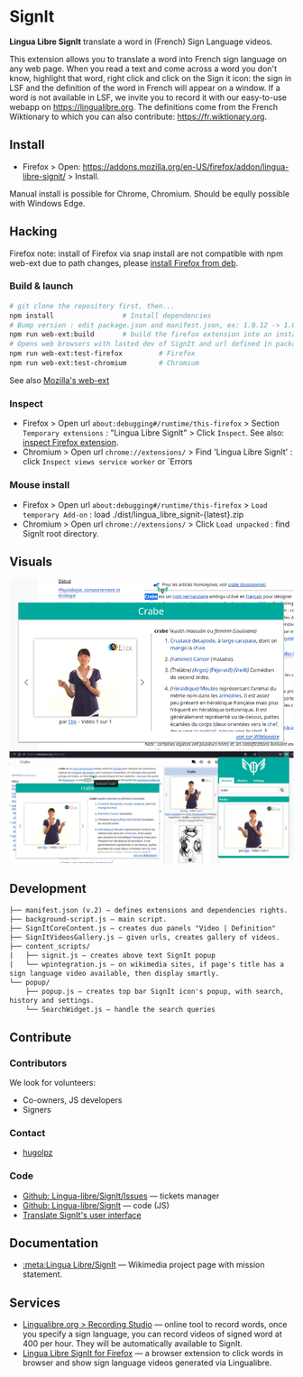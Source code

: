 # SignIt
**Lingua Libre SignIt** translate a word in (French) Sign Language videos.

This extension allows you to translate a word into French sign language on any web page. When you read a text and come across a word you don't know, highlight that word, right click and click on the Sign it icon: the sign in LSF and the definition of the word in French will appear on a window. If a word is not available in LSF, we invite you to record it with our easy-to-use webapp on https://lingualibre.org. The definitions come from the French Wiktionary to which you can also contribute: https://fr.wiktionary.org.

## Install
* Firefox > Open: https://addons.mozilla.org/en-US/firefox/addon/lingua-libre-signit/ > Install.

Manual install is possible for Chrome, Chromium. Should be eqully possible with Windows Edge.

## Hacking

Firefox note: install of Firefox via snap install are not compatible with npm web-ext due to path changes, please [install Firefox from deb](https://support.mozilla.org/en-US/kb/install-firefox-linux#w_install-firefox-deb-package-for-debian-based-distributions). 

### Build & launch

```bash
# git clone the repository first, then...
npm install                 # Install dependencies
# Bump version : edit package.json and manifest.json, ex: 1.0.12 -> 1.0.13
npm run web-ext:build       # build the firefox extension into an instalable .zip
# Opens web browsers with lasted dev of SignIt and url defined in package.json
npm run web-ext:test-firefox         # Firefox
npm run web-ext:test-chromium        # Chromium
```

See also [Mozilla's web-ext](https://github.com/mozilla/web-ext)

### Inspect
- Firefox > Open url `about:debugging#/runtime/this-firefox` > Section `Temporary extensions` : "Lingua Libre SignIt" > Click `Inspect`. See also: [inspect Firefox extension](https://extensionworkshop.com/documentation/develop/debugging/).
- Chromium > Open url `chrome://extensions/` > Find 'Lingua Libre SignIt' : click `Inspect views service worker` or `Errors

### Mouse install
- Firefox > Open url `about:debugging#/runtime/this-firefox` > `Load temporary Add-on` : load ./dist/lingua_libre_signit-{latest}.zip
- Chromium > Open url `chrome://extensions/` > Click `Load unpacked` : find SignIt root directory.

## Visuals
<img src="doc/LinguaLibre_SignIt-01.png"/>
<img src="doc/LinguaLibre_SignIt-all.png"/>

## Development
```
├── manifest.json (v.2) — defines extensions and dependencies rights.
├── background-script.js — main script.
├── SignItCoreContent.js — creates duo panels "Video | Definition"
├── SignItVideosGallery.js — given urls, creates gallery of videos.
├── content_scripts/
|   ├── signit.js — creates above text SignIt popup
|   └── wpintegration.js — on wikimedia sites, if page's title has a sign language video available, then display smartly.
└── popup/
    ├── popup.js — creates top bar SignIt icon's popup, with search, history and settings.
    └── SearchWidget.js — handle the search queries
```

## Contribute
### Contributors
We look for volunteers:
* Co-owners, JS developers
* Signers

### Contact
* [hugolpz](https://github.com/hugolpz)

### Code
- [Github: Lingua-libre/SignIt/Issues](https://github.com/lingua-libre/SignIt/issues) — tickets manager
- [Github: Lingua-libre/SignIt](https://github.com/lingua-libre/SignIt) — code (JS)
- [Translate SignIt's user interface](https://translatewiki.net/wiki/Translating:Lingua_Libre_SignIt)

## Documentation
* [:meta:Lingua Libre/SignIt](https://meta.wikimedia.org/wiki/Lingua_Libre/SignIt) — Wikimedia project page with mission statement.

## Services
* [Lingualibre.org > Recording Studio](https://LinguaLibre.org/wiki/Special:RecordWizard) — online tool to record words, once you specify a sign language, you can record videos of signed word at 400 per hour. They will be automatically available to SignIt.
* [Lingua Libre SignIt for Firefox](https://addons.mozilla.org/en-US/firefox/addon/lingua-libre-signit/) — a browser extension to click words in browser and show sign language videos generated via Lingualibre.

